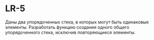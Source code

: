 # LR-5
Даны два упорядоченных стека, в которых могут быть одинаковые элементы. 
Разработать функцию создания одного общего упорядоченного стека, исключив повторяющиеся элементы.
